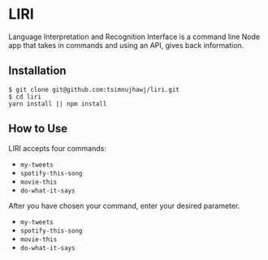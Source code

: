 # LIRI
Language Interpretation and Recognition Interface is a command line Node app that takes in commands and using an API, gives back information.

## Installation
```shell
$ git clone git@github.com:tsimnujhawj/liri.git
$ cd liri
yarn install || npm install
```

## How to Use
LIRI accepts four commands:
* `my-tweets`
* `spotify-this-song`
* `movie-this`
* `do-what-it-says`

After you have chosen your command, enter your desired parameter.
* `my-tweets` <no parameters accepted>
* `spotify-this-song` <YOUR SONG TITLE>
* `movie-this` <YOUR MOVIE TITLE>
* `do-what-it-says` <no parameters accepted>
